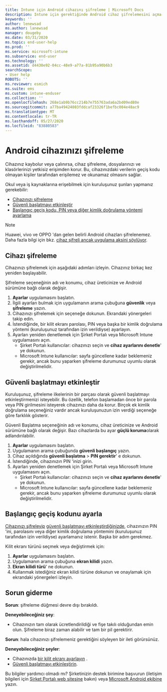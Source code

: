 ```yaml
---
title: Intune için Android cihazını şifreleme | Microsoft Docs
description: Intune için gerektiğinde Android cihaz şifrelemesini açma adımları
keywords: ''
author: lenewsad
ms.author: lanewsad
manager: dougeby
ms.date: 03/31/2020
ms.topic: end-user-help
ms.prod: ''
ms.service: microsoft-intune
ms.subservice: end-user
ms.technology: ''
ms.assetid: d4430e92-04cc-48e9-a77a-81b95a90b6b3
searchScope:
- User help
ROBOTS: ''
ms.reviewer: esmich
ms.suite: ems
ms.custom: intune-enduser
ms.collection: ''
ms.openlocfilehash: 268e1ab9b76cc214b7e755763ada6a2bd09ed80e
ms.sourcegitcommit: a77ba49424803fddcaf23326f1befbc004e48ac9
ms.translationtype: MT
ms.contentlocale: tr-TR
ms.lasthandoff: 05/27/2020
ms.locfileid: "83880583"
---
```

# <a name="encrypting-your-android-device"></a>Android cihazınızı şifreleme

Cihazınız kaybolur veya çalınırsa, cihaz şifreleme, dosyalarınızı ve klasörlerinizi yetkisiz erişimden korur. Bu, cihazınızdaki verilerin geçiş kodu olmayan kişiler tarafından erişilemez ve okunamaz olmasını sağlar. 

Okul veya iş kaynaklarına erişebilmek için kuruluşunuz şunları yapmanız gerekebilir:

* [Cihazınızı şifreleme](#encrypt-device)
* [Güvenli başlatmayı etkinleştir](#enable-secure-startup)
* [Başlangıç geçiş kodu, PIN veya diğer kimlik doğrulama yöntemi ayarlama](#set-startup-passcode)  

> [!Note]
> Huawei, vivo ve OPPO 'dan gelen belirli Android cihazları şifrelenemez. Daha fazla bilgi için bkz. [cihaz şifreli ancak uygulama aksini söylüyor](your-device-appears-encrypted-but-cp-says-otherwise-android.md).  

## <a name="encrypt-device"></a>Cihazı şifreleme

Cihazınızı şifrelemek için aşağıdaki adımları izleyin. Cihazınız birkaç kez yeniden başlayabilir. 

Şifreleme seçeneğinin adı ve konumu, cihaz üreticinize ve Android sürümüne bağlı olarak değişir. 

1. **Ayarlar** uygulamasını başlatın.
2. İlgili ayarları bulmak için uygulamanın arama çubuğuna **güvenlik** veya **şifreleme** yazın.
3. Cihazınızı şifrelemek için seçeneğe dokunun. Ekrandaki yönergeleri takip edin.  
4. İstendiğinde, bir kilit ekranı parolası, PIN veya başka bir kimlik doğrulama yöntemi (kuruluşunuz tarafından izin verildiyse) ayarlayın. 
5. Ayarları yeniden denetlemek için Şirket Portalı veya Microsoft Intune uygulamasını açın.
    * Şirket Portalı kullanıcılar: cihazınızı seçin ve **cihaz ayarlarını denetle**' ye dokunun. 
    * Microsoft Intune kullanıcılar: sayfa güncellene kadar beklemeniz gerekir, ancak bunu yaparken şifreleme durumunuz uyumlu olarak değiştirilmelidir. 

## <a name="enable-secure-startup"></a>Güvenli başlatmayı etkinleştir

Kuruluşunuz, şifreleme ilkelerinin bir parçası olarak güvenli başlatmayı etkinleştirmenizi isteyebilir. Bu özellik, telefon başlamadan önce bir parola veya PIN girilmesini isteyerek cihazınızı daha da korur. Birçok ek kimlik doğrulama seçeneğiniz vardır ancak kuruluşunuzun izin verdiği seçeneğe göre farklılık gösterir. 

Güvenli Başlatma seçeneğinin adı ve konumu, cihaz üreticinize ve Android sürümüne bağlı olarak değişir. Bazı cihazlarda bu ayar **güçlü koruma**olarak adlandırılabilir. 

1. **Ayarlar** uygulamasını başlatın.
2. Uygulamanın arama çubuğunda **güvenli başlangıç** yazın.
3. Cihaz açıldığında **güvenli başlatma**  >  **PIN gerektir**' e dokunun.
4. İstendiğinde, cihazınızın PIN 'inizi girin.   
5. Ayarları yeniden denetlemek için Şirket Portalı veya Microsoft Intune uygulamasını açın.
    * Şirket Portalı kullanıcılar: cihazınızı seçin ve **cihaz ayarlarını denetle**' ye dokunun. 
    * Microsoft Intune kullanıcılar: sayfa güncellene kadar beklemeniz gerekir, ancak bunu yaparken şifreleme durumunuz uyumlu olarak değiştirilmelidir.  


## <a name="set-startup-passcode"></a>Başlangıç geçiş kodunu ayarla   
[Cihazınızı şifreleyip](#encrypt-device) [güvenli başlatmayı etkinleştirdiğinizde](#enable-secure-startup), cihazınızın PIN 'ini, parolasını veya diğer kimlik doğrulama yöntemini (kuruluşunuz tarafından izin verildiyse) ayarlamanız istenir. Başka bir adım gerekmez. 

Kilit ekranı türünü seçmek veya değiştirmek için:

1. **Ayarlar** uygulamasını başlatın.
2. Uygulamanın arama çubuğuna **ekran kilidi** yazın.
3. **Ekran kilidi türü**' ne dokunun.
4. Kullanmak istediğiniz ekran kilidi türüne dokunun ve onaylamak için ekrandaki yönergeleri izleyin.  

## <a name="troubleshoot"></a>Sorun giderme    
**Sorun**: şifreleme düğmesi devre dışı bırakıldı.   

**Deneyebileceğiniz şey**: 
* Cihazınızın tam olarak ücretlendirildiği ve fişe takılı olduğundan emin olun. Şifreleme biraz zaman alabilir ve tam bir pil gerektirir.   

**Sorun**: hala cihazınızı şifrelemeniz gerektiğini söyleyen bir ileti görürsünüz.  

**Deneyebileceğiniz şeyler**:
   *  Cihazınızda [bir kilit ekranı ayarlayın](#set-startup-passcode) . 
   * [Güvenli başlatmayı etkinleştirin](#enable-secure-startup).

Bu bilgiler yardımcı olmadı mı? Şirketinizin destek birimine başvurun (iletişim bilgileri için [Şirket Portalı web sitesine](https://go.microsoft.com/fwlink/?linkid=2010980) bakın) veya <a href="mailto:wintunedroidfbk@microsoft.com?subject=I'm having trouble with encryption on my Android device&body=Describe the issue you're experiencing here.">Microsoft Android ekibine</a> yazın.  
